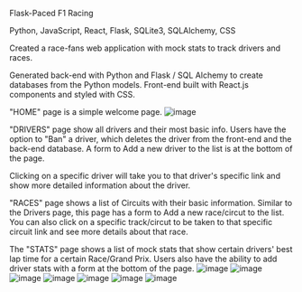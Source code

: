 Flask-Paced F1 Racing

Python, JavaScript, React, Flask, SQLite3, SQLAlchemy, CSS

Created a race-fans web application with mock stats to track drivers and races.

Generated back-end with Python and Flask / SQL Alchemy to create databases from the Python models. Front-end built with React.js components and styled with CSS.

"HOME" page is a simple welcome page.
![image](https://github.com/tambrose12/F1-Flask-Paced/assets/112665601/cede5f30-d7e3-4a82-bd9e-cba7e6923630)

"DRIVERS" page show all drivers and their most basic info. Users have the option to "Ban" a driver, which deletes the driver from the front-end and the back-end database. A form to Add a new driver to the list is at the bottom of the page.

Clicking on a specific driver will take you to that driver's specific link and show more detailed information about the driver.

"RACES" page shows a list of Circuits with their basic information. Similar to the Drivers page, this page has a form to Add a new race/circut to the list. You can also click on a specific track/circut to be taken to that specific circuit link and see more details about that race.

The "STATS" page shows a list of mock stats that show certain drivers' best lap time for a certain Race/Grand Prix. Users also have the ability to add driver stats with a form at the bottom of the page.
![image](https://github.com/tambrose12/F1-Flask-Paced/assets/112665601/62a80c46-45ca-4f1f-9688-c55bea2bdb8d)
![image](https://github.com/tambrose12/F1-Flask-Paced/assets/112665601/1cec67de-691f-446b-9c37-9952f10de8c7)
![image](https://github.com/tambrose12/F1-Flask-Paced/assets/112665601/a1b50ae4-ba24-40e3-b32b-df21e0344a32)
![image](https://github.com/tambrose12/F1-Flask-Paced/assets/112665601/cb317379-6f6d-4c6c-a6d4-a0b25e058704)
![image](https://github.com/tambrose12/F1-Flask-Paced/assets/112665601/b4f9d4ba-3509-497f-9d3a-86cc9aed7e28)
![image](https://github.com/tambrose12/F1-Flask-Paced/assets/112665601/5f8420e0-7c97-48ab-9c25-bee7216d2f70)
![image](https://github.com/tambrose12/F1-Flask-Paced/assets/112665601/6ff1fd95-e3ac-466e-8a53-30a074410cbf)




